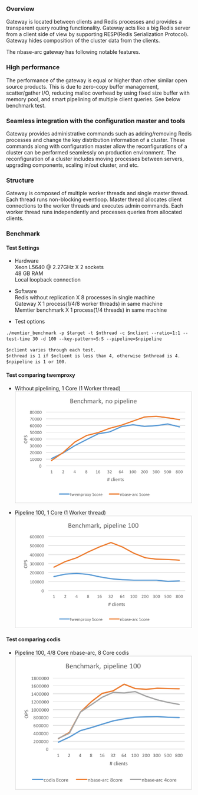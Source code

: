 ### Overview
Gateway is located between clients and Redis processes and provides a transparent query routing functionality.  Gateway acts like a big Redis server from a client side of view by supporting RESP(Redis Serialization Protocol). Gateway hides composition of the cluster data from the clients.

The nbase-arc gateway has following notable features.

### High performance
The performance of the gateway is equal or higher than other similar open source products. This is due to zero-copy buffer management, scatter/gather I/O, reducing malloc overhead by using fixed size buffer with memory pool, and smart pipelining of multiple client queries. See below benchmark test.

### Seamless integration with the configuration master and tools
Gateway provides administrative commands such as adding/removing Redis processes and change the key distribution information of a cluster. These commands along with configuration master allow the reconfigurations of a cluster can be performed seamlessly on production environment. The reconfiguration of a cluster includes moving processes between servers, upgrading components, scaling in/out cluster, and etc. 

### Structure
Gateway is composed of multiple worker threads and single master thread. Each thread runs non-blocking eventloop. Master thread allocates client connections to the worker threads and executes admin commands. Each worker thread runs independently and processes queries from allocated clients.

### Benchmark

#### Test Settings
* Hardware  
    Xeon L5640 @ 2.27GHz X 2 sockets  
    48 GB RAM  
    Local loopback connection

* Software  
    Redis without replication X 8 processes in single machine  
    Gateway X 1 process(1/4/8 worker threads) in same machine  
    Memtier benchmark X 1 process(1/4 threads) in same machine

* Test options
```
./memtier_benchmark -p $target -t $nthread -c $nclient --ratio=1:1 --test-time 30 -d 100 --key-pattern=S:S --pipeline=$npipeline
```

    $nclient varies through each test.
    $nthread is 1 if $nclient is less than 4, otherwise $nthread is 4.
    $npipeline is 1 or 100.


#### Test comparing twemproxy
* Without pipelining, 1 Core (1 Worker thread)
![Without pipelining](/doc/images/arc_twemproxy_wo_pipeline.png)

* Pipeline 100, 1 Core (1 Worker thread)
![Pipeline 100](/doc/images/arc_twemproxy_pipeline.png)

#### Test comparing codis
* Pipeline 100, 4/8 Core nbase-arc, 8 Core codis
![Pipeline 100](/doc/images/arc_codis.png)
